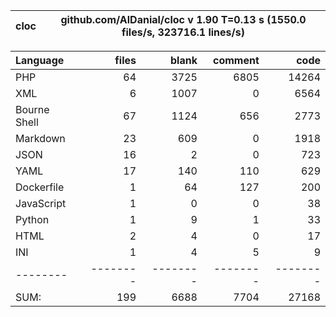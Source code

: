 
cloc|github.com/AlDanial/cloc v 1.90  T=0.13 s (1550.0 files/s, 323716.1 lines/s)
--- | ---

Language|files|blank|comment|code
:-------|-------:|-------:|-------:|-------:
PHP|64|3725|6805|14264
XML|6|1007|0|6564
Bourne Shell|67|1124|656|2773
Markdown|23|609|0|1918
JSON|16|2|0|723
YAML|17|140|110|629
Dockerfile|1|64|127|200
JavaScript|1|0|0|38
Python|1|9|1|33
HTML|2|4|0|17
INI|1|4|5|9
--------|--------|--------|--------|--------
SUM:|199|6688|7704|27168
